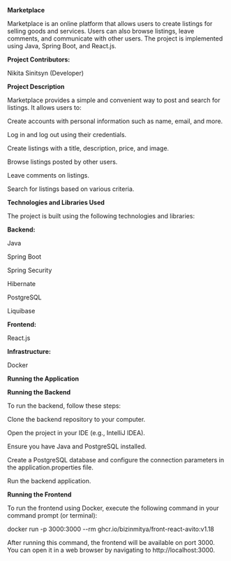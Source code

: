 **Marketplace**

Marketplace is an online platform that allows users to create listings for selling goods and services. Users can also browse listings, leave comments, and communicate with other users. The project is implemented using Java, Spring Boot, and React.js.

**Project Contributors:**

Nikita Sinitsyn (Developer)


**Project Description**

Marketplace provides a simple and convenient way to post and search for listings. It allows users to:

Create accounts with personal information such as name, email, and more.

Log in and log out using their credentials.

Create listings with a title, description, price, and image.

Browse listings posted by other users.

Leave comments on listings.

Search for listings based on various criteria.


**Technologies and Libraries Used**

The project is built using the following technologies and libraries:

**Backend:**

Java

Spring Boot

Spring Security

Hibernate

PostgreSQL

Liquibase


**Frontend:**

React.js

**Infrastructure:**

Docker


**Running the Application**

**Running the Backend**

To run the backend, follow these steps:

Clone the backend repository to your computer.

Open the project in your IDE (e.g., IntelliJ IDEA).

Ensure you have Java and PostgreSQL installed.

Create a PostgreSQL database and configure the connection parameters in the application.properties file.

Run the backend application.


**Running the Frontend**

To run the frontend using Docker, execute the following command in your command prompt (or terminal):

docker run -p 3000:3000 --rm ghcr.io/bizinmitya/front-react-avito:v1.18

After running this command, the frontend will be available on port 3000. You can open it in a web browser by navigating to http://localhost:3000.
